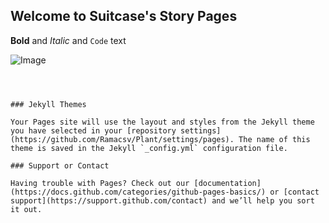 ## Welcome to Suitcase's Story Pages


**Bold** and _Italic_ and `Code` text

![Image](src)

```



### Jekyll Themes

Your Pages site will use the layout and styles from the Jekyll theme you have selected in your [repository settings](https://github.com/Ramacsv/Plant/settings/pages). The name of this theme is saved in the Jekyll `_config.yml` configuration file.

### Support or Contact

Having trouble with Pages? Check out our [documentation](https://docs.github.com/categories/github-pages-basics/) or [contact support](https://support.github.com/contact) and we’ll help you sort it out.
